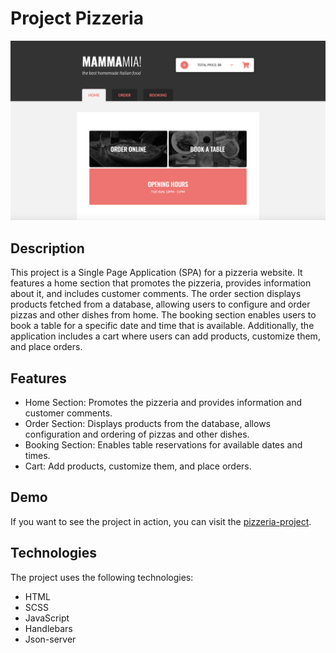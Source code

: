 # Project Pizzeria

![Screenshot of the pizzeria web app](src/images/readme-img/screenshot.png)

## Description

This project is a Single Page Application (SPA) for a pizzeria website. It features a home section that promotes the pizzeria, provides information about it, and includes customer comments. The order section displays products fetched from a database, allowing users to configure and order pizzas and other dishes from home. The booking section enables users to book a table for a specific date and time that is available. Additionally, the application includes a cart where users can add products, customize them, and place orders.

## Features

- Home Section: Promotes the pizzeria and provides information and customer comments.
- Order Section: Displays products from the database, allows configuration and ordering of pizzas and other dishes.
- Booking Section: Enables table reservations for available dates and times.
- Cart: Add products, customize them, and place orders.

## Demo

If you want to see the project in action, you can visit the [pizzeria-project](https://project-pizzeria-tff9.onrender.com).

## Technologies

The project uses the following technologies:

- HTML
- SCSS
- JavaScript
- Handlebars
- Json-server
